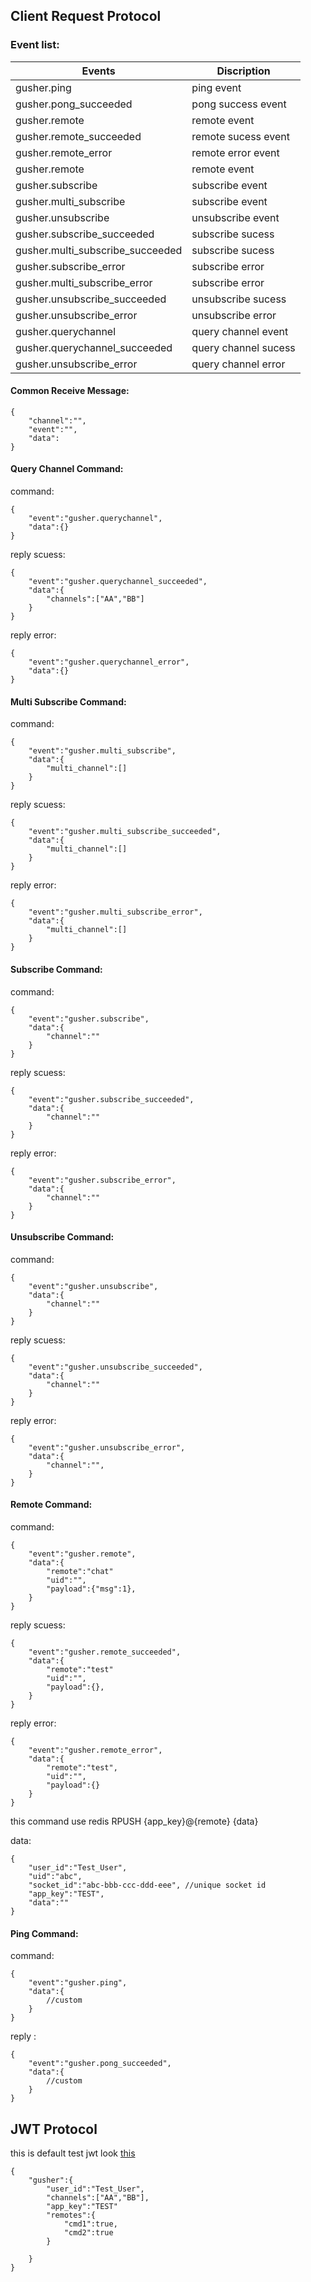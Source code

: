 
## Client Request Protocol

### Event list:

Events|Discription
---|---
gusher.ping|ping event
gusher.pong_succeeded|pong success event
gusher.remote|remote event
gusher.remote_succeeded|remote sucess event
gusher.remote_error|remote error event
gusher.remote|remote event
gusher.subscribe|subscribe event
gusher.multi_subscribe|subscribe event
gusher.unsubscribe|unsubscribe event
gusher.subscribe_succeeded|subscribe sucess
gusher.multi_subscribe_succeeded|subscribe sucess
gusher.subscribe_error|subscribe error
gusher.multi_subscribe_error|subscribe error
gusher.unsubscribe_succeeded|unsubscribe sucess
gusher.unsubscribe_error|unsubscribe error
gusher.querychannel|query channel event
gusher.querychannel_succeeded|query channel sucess
gusher.unsubscribe_error| query channel error

#### Common Receive Message:

```
{
    "channel":"",
    "event":"",
    "data":
}
```

#### Query Channel Command:

command:
```
{
    "event":"gusher.querychannel",
    "data":{}
}
```

reply scuess:
```
{
    "event":"gusher.querychannel_succeeded",
    "data":{
        "channels":["AA","BB"]
    }
}
```

reply error:
```
{
    "event":"gusher.querychannel_error",
    "data":{}
}
```

#### Multi Subscribe Command:

command:
```
{
    "event":"gusher.multi_subscribe",
    "data":{
        "multi_channel":[]
    }
}
```

reply scuess:
```
{
    "event":"gusher.multi_subscribe_succeeded",
    "data":{
        "multi_channel":[]
    }
}
```

reply error:
```
{
    "event":"gusher.multi_subscribe_error",
    "data":{
        "multi_channel":[]
    }
}
```
#### Subscribe Command:

command:
```
{
    "event":"gusher.subscribe",
    "data":{
        "channel":""
    }
}
```

reply scuess:
```
{
    "event":"gusher.subscribe_succeeded",
    "data":{
        "channel":""
    }
}
```

reply error:
```
{
    "event":"gusher.subscribe_error",
    "data":{
        "channel":""
    }
}
```

#### Unsubscribe Command:

command:
```
{
    "event":"gusher.unsubscribe",
    "data":{
        "channel":""
    }
}
```

reply scuess:
```
{
    "event":"gusher.unsubscribe_succeeded",
    "data":{
        "channel":""
    }
}
```

reply error:
```
{
    "event":"gusher.unsubscribe_error",
    "data":{
        "channel":"",
    }
}
```

#### Remote Command:

command:
```
{
    "event":"gusher.remote",
    "data":{
        "remote":"chat"
        "uid":"",
        "payload":{"msg":1},
    }
}
```

reply scuess:
```
{
    "event":"gusher.remote_succeeded",
    "data":{
        "remote":"test"
        "uid":"",
        "payload":{},
    }
}
```

reply error:
```
{
    "event":"gusher.remote_error",
    "data":{
        "remote":"test",
        "uid":"",
        "payload":{}
    }
}
```

this command use redis RPUSH {app_key}@{remote} {data}

data:
```
{
    "user_id":"Test_User",
    "uid":"abc",
    "socket_id":"abc-bbb-ccc-ddd-eee", //unique socket id
    "app_key":"TEST",
    "data":""
}
```


#### Ping Command:
command:
```
{
    "event":"gusher.ping",
    "data":{
        //custom
    }
}
```

reply :
```
{
    "event":"gusher.pong_succeeded",
    "data":{
        //custom
    }
}
```


## JWT Protocol

this is default test jwt look [this](https://github.com/syhlion/gusher.cluster/blob/master/test/jwt/jwt.go)
```
{
    "gusher":{
        "user_id":"Test_User",
        "channels":["AA","BB"],
        "app_key":"TEST"
        "remotes":{
            "cmd1":true,
            "cmd2":true
        }
        
    }
}
```


